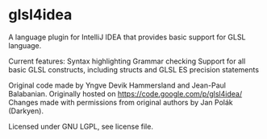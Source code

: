 glsl4idea
=========

A language plugin for IntelliJ IDEA that provides basic support for GLSL language.

Current features:
Syntax highlighting
Grammar checking
Support for all basic GLSL constructs, including structs and GLSL ES precision statements


Original code made by Yngve Devik Hammersland and Jean-Paul Balabanian.
Originally hosted on https://code.google.com/p/glsl4idea/
Changes made with permissions from original authors by Jan Polák (Darkyen).

Licensed under GNU LGPL, see license file.

